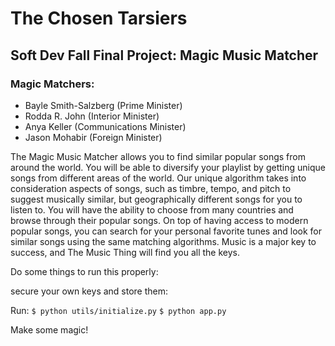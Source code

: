 # The Chosen Tarsiers
## Soft Dev Fall Final Project: Magic Music Matcher
### Magic Matchers:
- Bayle Smith-Salzberg (Prime Minister)
- Rodda R. John (Interior Minister)
- Anya Keller (Communications Minister)
- Jason Mohabir (Foreign Minister)

The Magic Music Matcher allows you to find similar popular songs from around the world. You will be able to diversify your playlist by getting unique songs from different areas of the world. Our unique algorithm takes into consideration aspects of songs, such as timbre, tempo, and pitch to suggest musically similar, but geographically different songs for you to listen to. You will have the ability to choose from many countries and browse through their popular songs. On top of having access to modern popular songs, you can search for your personal favorite tunes and look for similar songs using the same matching algorithms. Music is a major key to success, and The Music Thing will find you all the keys. 

Do some things to run this properly:

secure your own keys and store them:

Run:
`$ python utils/initialize.py`
`$ python app.py`

Make some magic!
